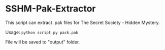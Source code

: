 # SSHM-Pak-Extractor

This script can extract .pak files for The Secret Society - Hidden Mystery.

Usage: ```python script.py pack.pak```

File will be saved to "output" folder.
